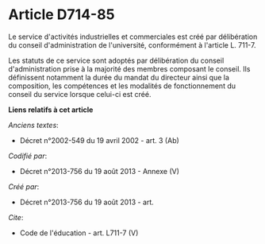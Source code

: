 # Article D714-85

Le service d'activités industrielles et commerciales est créé par délibération du conseil d'administration de l'université,
conformément à l'article L. 711-7. 

Les statuts de ce service sont adoptés par délibération du conseil d'administration prise à la majorité des membres composant
le conseil. Ils définissent notamment la durée du mandat du directeur ainsi que la composition, les compétences et les
modalités de fonctionnement du conseil du service lorsque celui-ci est créé.

**Liens relatifs à cet article**

_Anciens textes_:

  - Décret n°2002-549 du 19 avril 2002 - art. 3 (Ab)

_Codifié par_:

  - Décret n°2013-756 du 19 août 2013 -  Annexe (V)

_Créé par_:

  - Décret n°2013-756 du 19 août 2013 - art.

_Cite_:

  - Code de l'éducation - art. L711-7 (V)
